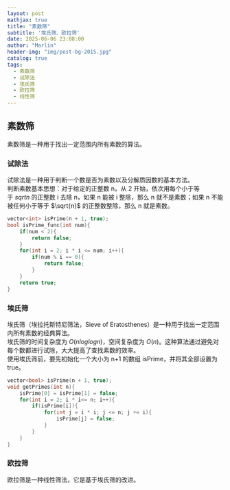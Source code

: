```yaml
---
layout: post
mathjax: true
title: "素数筛"
subtitle: '埃氏筛、欧拉筛'
date: 2025-06-06 23:08:00
author: "Marlin"
header-img: "img/post-bg-2015.jpg"
catalog: true
tags:
  - 素数筛
  - 试除法
  - 埃氏筛
  - 欧拉筛
  - 线性筛
---
```


## 素数筛
素数筛是一种用于找出一定范围内所有素数的算法。

### 试除法
试除法是一种用于判断一个数是否为素数以及分解质因数的基本方法。  
判断素数基本思想：对于给定的正整数 n，从 2 开始，依次用每个小于等于 $sqrt{n}$ 的正整数 i 去除 n，如果 n 能被 i 整除，那么 n 就不是素数；如果 n 不能被任何小于等于 $\sqrt{n}$ 的正整数整除，那么 n 就是素数。  
```c++
vector<int> isPrime(n + 1, true);
bool isPrime_func(int num){
    if(num < 2){
        return false;
    }
    for(int i = 2; i * i <= num; i++){
        if(num % i == 0){
            return false;
        }
    }
    return true;
}
```


### 埃氏筛
埃氏筛（埃拉托斯特尼筛法，Sieve of Eratosthenes）是一种用于找出一定范围内所有素数的经典算法。  
埃氏筛的时间复杂度为 $O(n log log n)$，空间复杂度为 $O(n)$。这种算法通过避免对每个数都进行试除，大大提高了查找素数的效率。  
使用埃氏筛前，要先初始化一个大小为 n+1 的数组 isPrime，并将其全部设置为 true。
```cpp
vector<bool> isPrime(n + 1, true);
void getPrimes(int n){ 
    isPrime[0] = isPrime[1] = false;
    for(int i = 2; i * i<= n; i++){
        if(isPrime[i]){
            for(int j = i * i; j <= n; j += i){
                isPrime[j] = false;
            }
        }
    }
}
```

### 欧拉筛
欧拉筛是一种线性筛法，它是基于埃氏筛的改进。  
